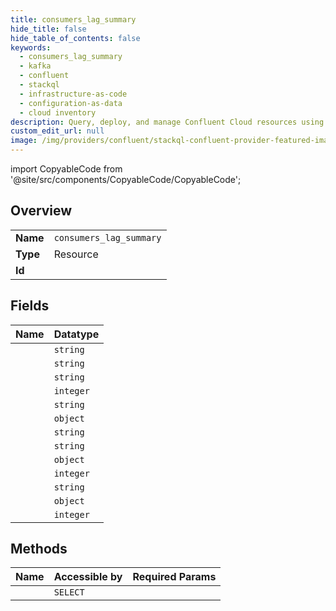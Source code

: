 ```yaml
---
title: consumers_lag_summary
hide_title: false
hide_table_of_contents: false
keywords:
  - consumers_lag_summary
  - kafka
  - confluent    
  - stackql
  - infrastructure-as-code
  - configuration-as-data
  - cloud inventory
description: Query, deploy, and manage Confluent Cloud resources using SQL.
custom_edit_url: null
image: /img/providers/confluent/stackql-confluent-provider-featured-image.png
---
```


import CopyableCode from '@site/src/components/CopyableCode/CopyableCode';




## Overview
<table><tbody>
<tr><td><b>Name</b></td><td><code>consumers_lag_summary</code></td></tr>
<tr><td><b>Type</b></td><td>Resource</td></tr>
<tr><td><b>Id</b></td><td><CopyableCode code="confluent.kafka.consumers_lag_summary" /></td></tr>
</tbody></table>

## Fields
| Name | Datatype |
|:-----|:---------|
| <CopyableCode code="cluster_id" /> | `string` |
| <CopyableCode code="consumer_group_id" /> | `string` |
| <CopyableCode code="kind" /> | `string` |
| <CopyableCode code="max_lag" /> | `integer` |
| <CopyableCode code="max_lag_client_id" /> | `string` |
| <CopyableCode code="max_lag_consumer" /> | `object` |
| <CopyableCode code="max_lag_consumer_id" /> | `string` |
| <CopyableCode code="max_lag_instance_id" /> | `string` |
| <CopyableCode code="max_lag_partition" /> | `object` |
| <CopyableCode code="max_lag_partition_id" /> | `integer` |
| <CopyableCode code="max_lag_topic_name" /> | `string` |
| <CopyableCode code="metadata" /> | `object` |
| <CopyableCode code="total_lag" /> | `integer` |
## Methods
| Name | Accessible by | Required Params |
|:-----|:--------------|:----------------|
| <CopyableCode code="get_kafka_consumer_group_lag_summary" /> | `SELECT` | <CopyableCode code="cluster_id, consumer_group_id" /> |
